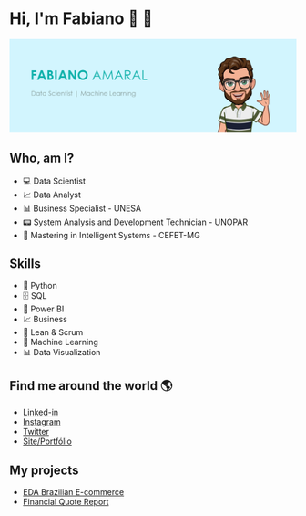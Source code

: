# Hi, I'm Fabiano :wave: :slightly_smiling_face:

![](https://github.com/amaralbr/amaralbr/blob/main/1.23.00.png?raw=true)

## Who, am I?
* :computer: Data Scientist <br />
* :chart_with_upwards_trend: Data Analyst <br/>
* :bar_chart: Business Specialist - UNESA <br/>
* :pager: System Analysis and Development Technician - UNOPAR <br/>
* :iphone: Mastering in Intelligent Systems - CEFET-MG <br/>

## Skills
* 🐍 Python
* 🗄 SQL
* 🧮 Power BI
* 📈 Business
* :milky_way: Lean & Scrum
* 🔮 Machine Learning
* 📊 Data Visualization

## Find me around the world :earth_americas:

*  [Linked-in]( https://www.linkedin.com/in/fabianoamaralbr/)
*  [Instagram]( https://www.instagram.com/fabianoamaralbr/)
*  [Twitter]( https://www.twitter.com/fabianoamaralbr/)
*  [Site/Portfólio](https://www.fabianoamaral.com)

## **My projects**

* [EDA Brazilian E-commerce](https://app.powerbi.com/view?r=eyJrIjoiZWEwMDAyMDEtMGUyYy00Y2I1LTlhMzYtNmI1OTNhNjA2MGI5IiwidCI6IjcxZDU5YjAxLTIyY2EtNDYxYS1hYzRmLWIxMDNjMDY4NTQzYSJ9)
* [Financial Quote Report](https://app.powerbi.com/view?r=eyJrIjoiOTgwNzQzY2QtNjBiOC00NTY1LTg3MTgtNDhiYzIxNjI5NjQ2IiwidCI6IjcxZDU5YjAxLTIyY2EtNDYxYS1hYzRmLWIxMDNjMDY4NTQzYSJ9&pageName=ReportSection)

<!--
**amaralbr/amaralbr** is a ✨ _special_ ✨ repository because its `README.md` (this file) appears on your GitHub profile.
## **My projects**

* [Churn Model](https://github.com/scudilio/Churn_model)
* [Data Visualization](https://github.com/scudilio/Visualizacao_de_dados)
* [WebScrapin](https://github.com/scudilio/webscraping_wordcloud)
* [TextMining](https://github.com/scudilio/text_mining)


Here are some ideas to get you started:

- 🔭 I’m currently working on ...
- 🌱 I’m currently learning ...
- 👯 I’m looking to collaborate on ...
- 🤔 I’m looking for help with ...
- 💬 Ask me about ...
- 📫 How to reach me: ...
- 😄 Pronouns: ...
- ⚡ Fun fact: ...
-->

